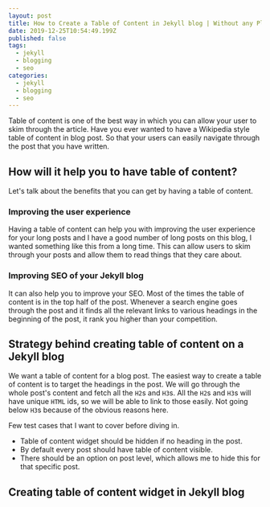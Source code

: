 ```yaml
---
layout: post
title: How to Create a Table of Content in Jekyll blog | Without any Plugin
date: 2019-12-25T10:54:49.199Z
published: false
tags:
  - jekyll
  - blogging
  - seo
categories:
  - jekyll
  - blogging
  - seo
---
```

Table of content is one of the best way in which you can allow your user to skim through the article. Have you ever wanted to have a Wikipedia style table of content in blog post. So that your users can easily navigate through the post that you have written.

## How will it help you to have table of content?

Let's talk about the benefits that you can get by having a table of content.

### Improving the user experience

Having a table of content can help you with improving the user experience for your long posts and I have a good number of long posts on this blog, I wanted something like this from a long time. This can allow users to skim through your posts and allow them to read things that they care about.

### Improving SEO of your Jekyll blog

It can also help you to improve your SEO. Most of the times the table of content is in the top half of the post. Whenever a search engine goes through the post and it finds all the relevant links to various headings in the beginning of the post, it rank you higher than your competition.

## Strategy behind creating table of content on a Jekyll blog

We want a table of content for a blog post. The easiest way to create a table of content is to target the headings in the post. We will go through the whole post's content and fetch all the `H2`s and `H3`s. All the `H2`s and `H3`s will have unique `HTML` ids, so we will be able to link to those easily. Not going below `H3`s because of the obvious reasons here.

Few test cases that I want to cover before diving in.

* Table of content widget should be hidden if no heading in the post.
* By default every post should have table of content visible.
* There should be an option on post level, which allows me to hide this for that specific post.

## Creating table of content widget in Jekyll blog


